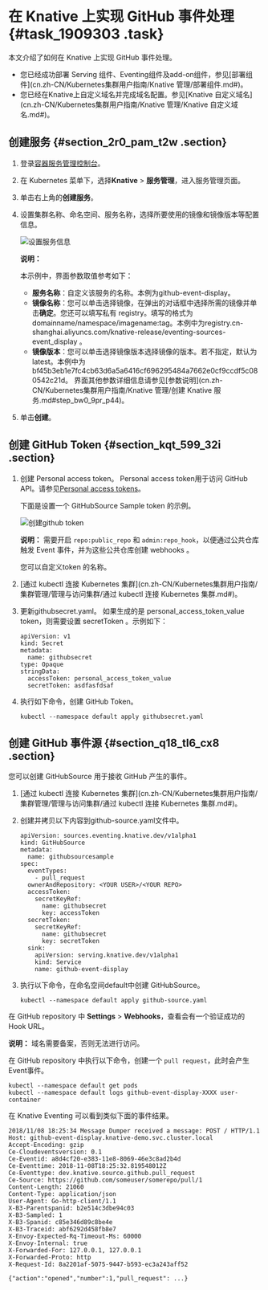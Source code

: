 # 在 Knative 上实现 GitHub 事件处理 {#task_1909303 .task}

本文介绍了如何在 Knative 上实现 GitHub 事件处理。

-   您已经成功部署 Serving 组件、Eventing组件及add-on组件，参见[部署组件](cn.zh-CN/Kubernetes集群用户指南/Knative 管理/部署组件.md#)。
-   您已经在Knative上自定义域名并完成域名配置。参见[Knative 自定义域名](cn.zh-CN/Kubernetes集群用户指南/Knative 管理/Knative 自定义域名.md#)。

## 创建服务 {#section_2r0_pam_t2w .section}

1.  登录[容器服务管理控制台](https://cs.console.aliyun.com)。
2.  在 Kubernetes 菜单下，选择**Knative** \> **服务管理**，进入服务管理页面。
3.  单击右上角的**创建服务**。
4.  设置集群名称、命名空间、服务名称，选择所要使用的镜像和镜像版本等配置信息。 

    ![设置服务信息](http://static-aliyun-doc.oss-cn-hangzhou.aliyuncs.com/assets/img/1513191/156689901357948_zh-CN.png)

    **说明：** 

    本示例中，界面参数取值参考如下：

    -   **服务名称**：自定义该服务的名称。本例为github-event-display。
    -   **镜像名称**：您可以单击选择镜像，在弹出的对话框中选择所需的镜像并单击**确定**。您还可以填写私有 registry。填写的格式为domainname/namespace/imagename:tag。本例中为registry.cn-shanghai.aliyuncs.com/knative-release/eventing-sources-event\_display 。
    -   **镜像版本**：您可以单击选择镜像版本选择镜像的版本。若不指定，默认为 latest。本例中为bf45b3eb1e7fc4cb63d6a5a6416cf696295484a7662e0cf9ccdf5c080542c21d。
    界面其他参数详细信息请参见[参数说明](cn.zh-CN/Kubernetes集群用户指南/Knative 管理/创建 Knative 服务.md#step_bw0_9pr_p44)。

5.  单击**创建**。

## 创建 GitHub Token {#section_kqt_599_32i .section}

1.  创建 Personal access token。 Personal access token用于访问 GitHub API。请参见[Personal access tokens](https://github.com/settings/tokens)。

    下面是设置一个 GitHubSource Sample token 的示例。

    ![创建github token](http://static-aliyun-doc.oss-cn-hangzhou.aliyuncs.com/assets/img/1513191/156689901458037_zh-CN.png)

    **说明：** 需要开启 `repo:public_repo` 和 `admin:repo_hook`，以便通过公共仓库触发 Event 事件，并为这些公共仓库创建 webhooks 。

    您可以自定义token 的名称。

2.  [通过 kubectl 连接 Kubernetes 集群](cn.zh-CN/Kubernetes集群用户指南/集群管理/管理与访问集群/通过 kubectl 连接 Kubernetes 集群.md#)。
3.  更新githubsecret.yaml。 如果生成的是 personal\_access\_token\_value token，则需要设置 secretToken 。示例如下：

    ``` {#codeblock_8qa_hd2_vsc}
    apiVersion: v1
    kind: Secret
    metadata:
      name: githubsecret
    type: Opaque
    stringData:
      accessToken: personal_access_token_value
      secretToken: asdfasfdsaf
    ```

4.  执行如下命令，创建 GitHub Token。 

    ``` {#codeblock_wks_ufy_8s8}
    kubectl --namespace default apply githubsecret.yaml
    ```


## 创建 GitHub 事件源 {#section_q18_tl6_cx8 .section}

您可以创建 GitHubSource 用于接收 GitHub 产生的事件。

1.  [通过 kubectl 连接 Kubernetes 集群](cn.zh-CN/Kubernetes集群用户指南/集群管理/管理与访问集群/通过 kubectl 连接 Kubernetes 集群.md#)。
2.  创建并拷贝以下内容到github-source.yaml文件中。 

    ``` {#codeblock_q0i_whm_da8}
    apiVersion: sources.eventing.knative.dev/v1alpha1
    kind: GitHubSource
    metadata:
      name: githubsourcesample
    spec:
      eventTypes:
        - pull_request
      ownerAndRepository: <YOUR USER>/<YOUR REPO>
      accessToken:
        secretKeyRef:
          name: githubsecret
          key: accessToken
      secretToken:
        secretKeyRef:
          name: githubsecret
          key: secretToken
      sink:
        apiVersion: serving.knative.dev/v1alpha1
        kind: Service
        name: github-event-display
    ```

3.  执行以下命令，在命名空间default中创建 GitHubSource。 

    ``` {#codeblock_ax0_uck_wd1}
    kubectl --namespace default apply github-source.yaml
    ```


在 GitHub repository 中 **Settings** \> **Webhooks**，查看会有一个验证成功的 Hook URL。

**说明：** 域名需要备案，否则无法进行访问。

在 GitHub repository 中执行以下命令，创建一个 `pull request`，此时会产生Event事件。

``` {#codeblock_aw7_q08_y52}
kubectl --namespace default get pods
kubectl --namespace default logs github-event-display-XXXX user-container
```

在 Knative Eventing 可以看到类似下面的事件结果。

``` {#codeblock_adf_s1v_if8}
2018/11/08 18:25:34 Message Dumper received a message: POST / HTTP/1.1
Host: github-event-display.knative-demo.svc.cluster.local
Accept-Encoding: gzip
Ce-Cloudeventsversion: 0.1
Ce-Eventid: a8d4cf20-e383-11e8-8069-46e3c8ad2b4d
Ce-Eventtime: 2018-11-08T18:25:32.819548012Z
Ce-Eventtype: dev.knative.source.github.pull_request
Ce-Source: https://github.com/someuser/somerepo/pull/1
Content-Length: 21060
Content-Type: application/json
User-Agent: Go-http-client/1.1
X-B3-Parentspanid: b2e514c3dbe94c03
X-B3-Sampled: 1
X-B3-Spanid: c85e346d89c8be4e
X-B3-Traceid: abf6292d458fb8e7
X-Envoy-Expected-Rq-Timeout-Ms: 60000
X-Envoy-Internal: true
X-Forwarded-For: 127.0.0.1, 127.0.0.1
X-Forwarded-Proto: http
X-Request-Id: 8a2201af-5075-9447-b593-ec3a243aff52

{"action":"opened","number":1,"pull_request": ...}
```

